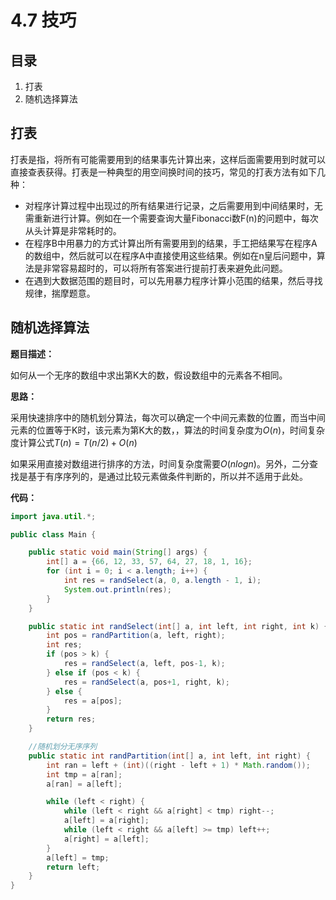 # 4.7 技巧

## 目录

1. 打表
2. 随机选择算法



## 打表

打表是指，将所有可能需要用到的结果事先计算出来，这样后面需要用到时就可以直接查表获得。打表是一种典型的用空间换时间的技巧，常见的打表方法有如下几种：

* 对程序计算过程中出现过的所有结果进行记录，之后需要用到中间结果时，无需重新进行计算。例如在一个需要查询大量Fibonacci数F(n)的问题中，每次从头计算是非常耗时的。
* 在程序B中用暴力的方式计算出所有需要用到的结果，手工把结果写在程序A的数组中，然后就可以在程序A中直接使用这些结果。例如在n皇后问题中，算法是非常容易超时的，可以将所有答案进行提前打表来避免此问题。
* 在遇到大数据范围的题目时，可以先用暴力程序计算小范围的结果，然后寻找规律，揣摩题意。



## 随机选择算法

**题目描述：**

如何从一个无序的数组中求出第K大的数，假设数组中的元素各不相同。

**思路：**

采用快速排序中的随机划分算法，每次可以确定一个中间元素数的位置，而当中间元素的位置等于K时，该元素为第K大的数，，算法的时间复杂度为$O(n)$，时间复杂度计算公式$T(n) = T(n/2) + O(n)$

如果采用直接对数组进行排序的方法，时间复杂度需要$O(nlogn)$。另外，二分查找是基于有序序列的，是通过比较元素做条件判断的，所以并不适用于此处。

**代码：**

```java
import java.util.*;

public class Main {

    public static void main(String[] args) {
        int[] a = {66, 12, 33, 57, 64, 27, 18, 1, 16};
        for (int i = 0; i < a.length; i++) {
            int res = randSelect(a, 0, a.length - 1, i);
            System.out.println(res);
        }
    }

    public static int randSelect(int[] a, int left, int right, int k) {
        int pos = randPartition(a, left, right);
        int res;
        if (pos > k) {
            res = randSelect(a, left, pos-1, k);
        } else if (pos < k) {
            res = randSelect(a, pos+1, right, k);
        } else {
            res = a[pos];
        }
        return res;
    }

    //随机划分无序序列
    public static int randPartition(int[] a, int left, int right) {
        int ran = left + (int)((right - left + 1) * Math.random());
        int tmp = a[ran];
        a[ran] = a[left];

        while (left < right) {
            while (left < right && a[right] < tmp) right--;
            a[left] = a[right];
            while (left < right && a[left] >= tmp) left++;
            a[right] = a[left];
        }
        a[left] = tmp;
        return left;
    }
}
```

